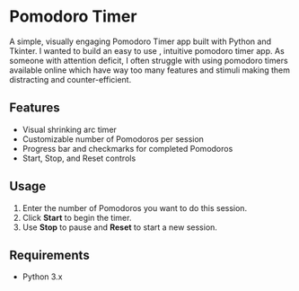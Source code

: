 # Pomodoro Timer

A simple, visually engaging Pomodoro Timer app built with Python and Tkinter.
I wanted to build an easy to use , intuitive pomodoro timer app. As someone with attention deficit, I often struggle with using pomodoro timers available online which have way too many features and stimuli making them distracting and counter-efficient. 

## Features


- Visual shrinking arc timer
- Customizable number of Pomodoros per session
- Progress bar and checkmarks for completed Pomodoros
- Start, Stop, and Reset controls


## Usage

1. Enter the number of Pomodoros you want to do this session.
2. Click **Start** to begin the timer.
3. Use **Stop** to pause and **Reset** to start a new session.

## Requirements

- Python 3.x
